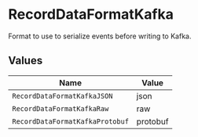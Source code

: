 # RecordDataFormatKafka

Format to use to serialize events before writing to Kafka.


## Values

| Name                            | Value                           |
| ------------------------------- | ------------------------------- |
| `RecordDataFormatKafkaJSON`     | json                            |
| `RecordDataFormatKafkaRaw`      | raw                             |
| `RecordDataFormatKafkaProtobuf` | protobuf                        |